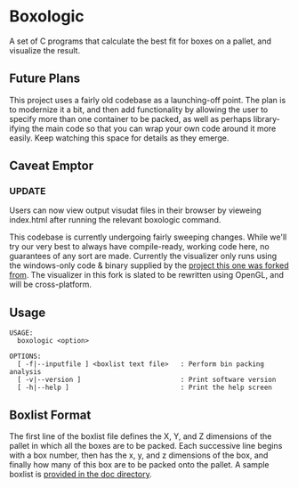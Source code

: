 Boxologic
=========

A set of C programs that calculate the best fit for boxes on a pallet, and visualize the result.

Future Plans
------------
This project uses a fairly old codebase as a launching-off point.  The plan is to modernize it a bit, and then add functionality by allowing the user to specify more than one container to be packed, as well as perhaps library-ifying the main code so that you can wrap your own code around it more easily.  Keep watching this space for details as they emerge.

Caveat Emptor
-------------
### UPDATE
Users can now view output visudat files in their browser by vieweing index.html after running the relevant boxologic command.

This codebase is currently undergoing fairly sweeping changes. While we'll try our very best to always have compile-ready, working code here, no guarantees of any sort are made. Currently the visualizer only runs using the windows-only code & binary supplied by the [project this one was forked from](https://github.com/wknechtel/3d-bin-pack). The visualizer in this fork is slated to be rewritten using OpenGL, and will be cross-platform.

Usage
-----
    USAGE:
      boxologic <option>

    OPTIONS:
      [ -f|--inputfile ] <boxlist text file>   : Perform bin packing analysis
      [ -v|--version ]                         : Print software version
      [ -h|--help ]                            : Print the help screen

Boxlist Format
--------------
The first line of the boxlist file defines the X, Y, and Z dimensions of the pallet in which all the boxes are to be packed. Each successive line begins with a box number, then has the x, y, and z dimensions of the box, and finally how many of this box are to be packed onto the pallet.  A sample boxlist is [provided in the doc directory](https://github.com/exad/boxologic/tree/master/doc).
